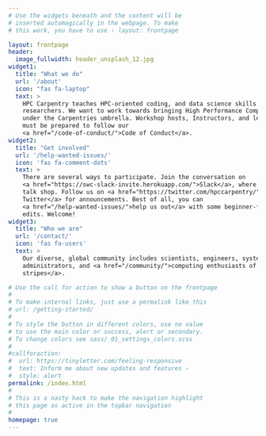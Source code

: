 ```yaml
---
# Use the widgets beneath and the content will be
# inserted automagically in the webpage. To make
# this work, you have to use › layout: frontpage

layout: frontpage
header:
  image_fullwidth: header_unsplash_12.jpg
widget1:
  title: "What we do"
  url: '/about'
  icon: "fas fa-laptop"
  text: >
    HPC Carpentry teaches HPC-oriented coding, and data science skills to
    researchers. We want to work towards bringing High Performance Computing
    under the Carpentries umbrella. Workshop hosts, Instructors, and learners
    must be prepared to follow our
    <a href="/code-of-conduct/">Code of Conduct</a>.
widget2:
  title: "Get involved"
  url: '/help-wanted-issues/'
  icon: 'fas fa-comment-dots'
  text: >
    There are several ways to participate. Join the conversation on
    <a href="https://swc-slack-invite.herokuapp.com/">Slack</a>, where we
    talk shop. Follow us on <a href="https://twitter.com/hpccarpentry/">
    Twitter</a> for announcements. Best of all, you can
    <a href="/help-wanted-issues/">help us out</a> with some beginner-friendly
    edits. Welcome!
widget3:
  title: "Who we are"
  url: '/contact/'
  icon: 'fas fa-users'
  text: >
    Our diverse, global community includes scientists, engineers, system
    administrators, and <a href="/community/">computing enthusiasts of all
    stripes</a>.

# Use the call for action to show a button on the frontpage
#
# To make internal links, just use a permalink like this
# url: /getting-started/
#
# To style the button in different colors, use no value
# to use the main color or success, alert or secondary.
# To change colors see sass/_01_settings_colors.scss
#
#callforaction:
#  url: https://tinyletter.com/feeling-responsive
#  text: Inform me about new updates and features ›
#  style: alert
permalink: /index.html
#
# This is a nasty hack to make the navigation highlight
# this page as active in the topbar navigation
#
homepage: true
---
```

